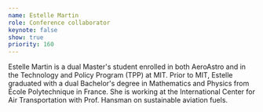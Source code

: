 ```yaml
---
name: Estelle Martin
role: Conference collaborator
keynote: false
show: true
priority: 160
---
```


Estelle Martin is a dual Master's student enrolled in both AeroAstro and in the Technology and Policy Program (TPP) at MIT. Prior to MIT, Estelle graduated with a dual Bachelor's degree in Mathematics and Physics from École Polytechnique in France. She is working at the International Center for Air Transportation with Prof. Hansman on sustainable aviation fuels.
